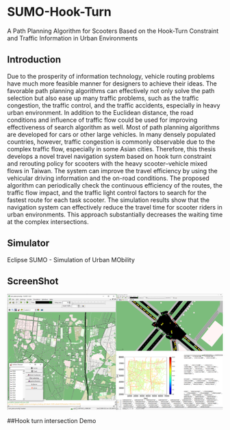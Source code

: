 # SUMO-Hook-Turn
A Path Planning Algorithm for Scooters Based on the Hook-Turn Constraint and Traffic Information in Urban Environments

## Introduction

Due to the prosperity of information technology, vehicle routing problems have much more feasible manner for designers to achieve their ideas. The favorable path planning algorithms can effectively not only solve the path selection but also ease up many traffic problems, such as the traffic congestion, the traffic control, and the traffic accidents, especially in heavy urban environment. In addition to the Euclidean distance, the road conditions and influence of traffic flow could be used for improving effectiveness of search algorithm as well. Most of path planning algorithms are developed for cars or other large vehicles. In many densely populated countries, however, traffic congestion is commonly observable due to the complex traffic flow, especially in some Asian cities. Therefore, this thesis develops a novel travel navigation system based on hook turn constraint and rerouting policy for scooters with the heavy scooter–vehicle mixed flows in Taiwan. The system can improve the travel efficiency by using the vehicular driving information and the on-road conditions. The proposed algorithm can periodically check the continuous efficiency of the routes, the traffic flow impact, and the traffic light control factors to search for the fastest route for each task scooter. The simulation results show that the navigation system can effectively reduce the travel time for scooter riders in urban environments. This approach substantially decreases the waiting time at the complex intersections.

## Simulator

 Eclipse SUMO - Simulation of Urban MObility

  
## ScreenShot

![Scree](https://github.com/shutaya23/Hook-Turn_SUMO/blob/main/sumo1.png)

##Hook turn intersection Demo

